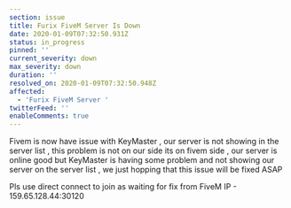 ```yaml
---
section: issue
title: Furix FiveM Server Is Down
date: 2020-01-09T07:32:50.931Z
status: in_progress
pinned: ''
current_severity: down
max_severity: down
duration: ''
resolved_on: 2020-01-09T07:32:50.948Z
affected:
  - 'Furix FiveM Server '
twitterFeed: ''
enableComments: true
---
```

<!--StartFragment-->

Fivem is now have issue with KeyMaster , our server is not showing in the server list , this problem is not on our side its on fivem side , our server is online good but KeyMaster is having some problem and not showing our server on the server list , we just hopping that this issue will be fixed ASAP

Pls use direct connect to join as waiting for fix from FiveM IP - 159.65.128.44:30120

<!--EndFragment-->
